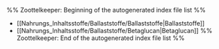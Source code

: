 %% Zoottelkeeper: Beginning of the autogenerated index file list  %%
-  [[Nahrungs_Inhaltsstoffe/Ballaststoffe/Ballaststoffe|Ballaststoffe]]
-  [[Nahrungs_Inhaltsstoffe/Ballaststoffe/Betaglucan|Betaglucan]]
%% Zoottelkeeper: End of the autogenerated index file list  %%

